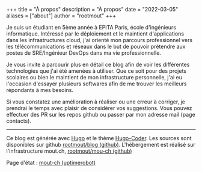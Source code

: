 +++
title = "À propos"
description = "À propos"
date = "2022-03-05"
aliases = ["about"]
author = "rootmout"
+++

Je suis un étudiant en 5ème année à EPITA Paris, école d'ingénieurs informatique. Intéressé par le déploiement et le maintient d'applications dans les infrastructures cloud, j'ai orienté mon parcours professionnel vers les télécommunications et réseaux dans le but de pouvoir prétendre aux postes de SRE/Ingénieur DevOps dans ma vie professionnelle.

Je vous invite à parcourir plus en détail ce blog afin de voir les différentes technologies que j'ai été amenées à utiliser. Que ce soit pour des projets scolaires ou bien le maintient de mon infrastructure personnelle, j'ai eu l'occasion d'essayer plusieurs softwares afin de me trouver les meilleurs répondants à mes besoins.

Si vous constatez une amélioration à réaliser ou une erreur à corriger, je prendrai le temps avec plaisir de considérer vos suggestions. Vous pouvez effectuer des PR sur les repos github ou passer par mon adresse mail (page contacts).

---
Ce blog est générée avec [Hugo](https://gohugo.io/) et le thème [Hugo-Coder](https://github.com/luizdepra/hugo-coder). Les sources sont disponibles sur github [rootmout/blog (github)](https://github.com/rootmout/blog). L'hébergement est réalisé sur l'infrastructure mout.ch, [rootmout/mou-ch (github)](https://github.com/mout-ch)

Page d'état : [mout-ch (uptimerobot)](https://stats.uptimerobot.com/2Arn9TVxA9)

